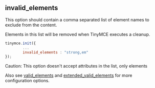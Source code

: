 ## invalid_elements

This option should contain a comma separated list of element names to exclude from the content.

Elements in this list will be removed when TinyMCE executes a cleanup.

```js
tinymce.init({
        ...
        invalid_elements : "strong,em"
});
```

Caution: This option doesn't accept attributes in the list, only elements

Also see [valid_elements](#valid_elements) and [extended_valid_elements](#extended_valid_elements) for more configuration options.
